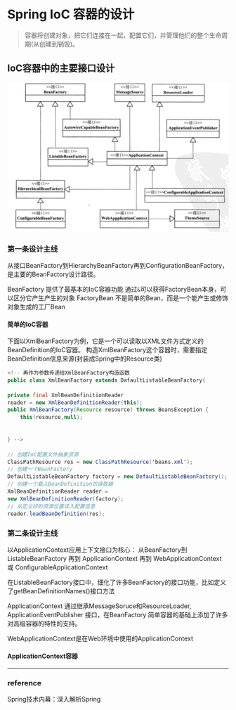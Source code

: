 # Spring IoC 容器的设计

>容器将创建对象，把它们连接在一起，配置它们，并管理他们的整个生命周期(从创建到销毁)。

## IoC容器中的主要接口设计
![IoC容器接口的设计图](./ioc容器.png)

### 第一条设计主线
从接口BeanFactory到HierarchyBeanFactory再到ConfigurationBeanFactory，是主要的BeanFactory设计路径。

BeanFactory 提供了最基本的IoC容器功能
通过`&`可以获得FactoryBean本身，可以区分它产生产生的对象
FactoryBean 不是简单的Bean，而是一个能产生或修饰对象生成的工厂Bean
#### 简单的IoC容器
下面以XmlBeanFactory为例，它是一个可以读取以XML文件方式定义的BeanDefinition的IoC容器。
构造XmlBeanFactory这个容器时，需要指定BeanDefinition信息来源(封装成Spring中的Resource类)

``` java
<!-- 再作为参数传递给XmlBeanFactory构造函数
public class XmlBeanFactory extends DafaultListableBeanFactory{

private final XmlBeanDefinitionReader 
reader = new XmlBeanDefinitionReader(this);
public XmlBeanFactory(Resource resource) throws BeansException {
	this(resource,null);


} -->

// 创建IoC配置文件抽象资源
ClassPathResource res = new ClassPathResource('beans.xml');
// 创建一个BeanFactory
DefaultListableBeanFactory factory = new DefaultListableBeanFactory();
// 创建一个载入BeanDefinition的读取器
XmlBeanDefinitionReader reader = 
new XmlBeanDefinitionReader(factory);
// 从定义好的资源位置读入配置信息
reader.loadBeanDefinition(res);
```


### 第二条设计主线
以ApplicationContext应用上下文接口为核心：
从BeanFactory到ListableBeanFactory 再到 ApplicationContext 再到 WebApplicationContext 或 ConfigurableApplicationContext

在ListableBeanFactory接口中，细化了许多BeanFactory的接口功能，比如定义了getBeanDefinitionNames()接口方法

ApplicationContext 通过继承MessageSoruce和ResourceLoader, ApplicationEventPublisher 接口，在BeanFactory 简单容器的基础上添加了许多对高级容器的特性的支持。


WebApplicationContext是在Web环境中使用的ApplicationContext


#### ApplicationContext容器



---
### reference
Spring技术内幕：深入解析Spring

